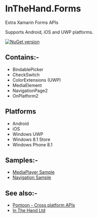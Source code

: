 # InTheHand.Forms
Extra Xamarin Forms APIs

Supports Android, iOS and UWP platforms.

[![NuGet version](https://badge.fury.io/nu/inthehand.forms.svg)](https://badge.fury.io/nu/inthehand.forms)

## Contains:-
- BindablePicker
- CheckSwitch
- ColorExtensions (UWP)
- MediaElement
- NavigationPage2
- OnPlatform2

## Platforms
- Android
- iOS
- Windows UWP
- Windows 8.1 Store
- Windows Phone 8.1

## Samples:-
- [MediaPlayer Sample](https://github.com/inthehand/InTheHand.Forms/tree/master/MediaPlayerSample/MediaPlayerSample)
- [Navigation Sample](https://github.com/inthehand/InTheHand.Forms/tree/master/XamarinFormsNavigation)

## See also:-
- [Pontoon - Cross platform APIs](https://github.com/inthehand/Pontoon)
- [In The Hand Ltd](http://inthehand.com)
